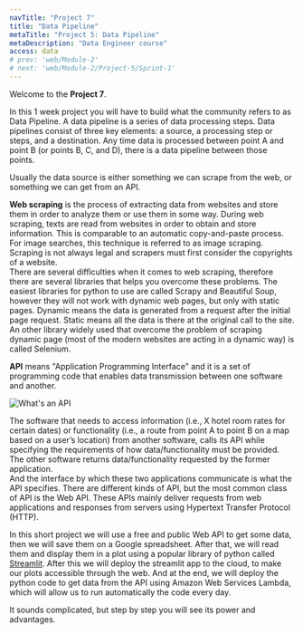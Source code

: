 ```yaml
---
navTitle: "Project 7"
title: "Data Pipeline"
metaTitle: "Project 5: Data Pipeline"
metaDescription: "Data Engineer course"
access: data
# prev: 'web/Module-2'
# next: 'web/Module-2/Project-5/Sprint-1'
---
```


Welcome to the **Project 7**.

In this 1 week project you will have to build what the community refers to as Data Pipeline. A data pipeline is a series of data processing steps. Data pipelines consist of three key elements: a source, a processing step or steps, and a destination. Any time data is processed between point A and point B (or points B, C, and D), there is a data pipeline between those points.

Usually the data source is either something we can scrape from the web, or something we can get from an API.

**Web scraping** is the process of extracting data from websites and store them in order to analyze them or use them in some way. During web scraping, texts are read from websites in order to obtain and store information. This is comparable to an automatic copy-and-paste process. For image searches, this technique is referred to as image scraping. Scraping is not always legal and scrapers must first consider the copyrights of a website.  
There are several difficulties when it comes to web scraping, therefore there are several libraries that helps you overcome these problems. The easiest libraries for python to use are called Scrapy and Beautiful Soup, however they will not work with dynamic web pages, but only with static pages. Dynamic means the data is generated from a request after the initial page request. Static means all the data is there at the original call to the site. An other library widely used that overcome the problem of scraping dynamic page (most of the modern websites are acting in a dynamic way) is called Selenium.

**API** means "Application Programming Interface" and it is a set of programming code that enables data transmission between one software and another.

![What's an API](staticAsset/data/Module-3/API.jpg)

The software that needs to access information (i.e., X hotel room rates for certain dates) or functionality (i.e., a route from point A to point B on a map based on a user’s location) from another software, calls its API while specifying the requirements of how data/functionality must be provided. The other software returns data/functionality requested by the former application.  
And the interface by which these two applications communicate is what the API specifies. There are different kinds of API, but the most common class of API is the Web API. These APIs mainly deliver requests from web applications and responses from servers using Hypertext Transfer Protocol (HTTP).

In this short project we will use a free and public Web API to get some data, then we will save them on a Google spreadsheet. After that, we will read them and display them in a plot using a popular library of python called [Streamlit](https://streamlit.io/). After this we will deploy the streamlit app to the cloud, to make our plots accessible through the web. And at the end, we will deploy the python code to get data from the API using Amazon Web Services Lambda, which will allow us to run automatically the code every day.

It sounds complicated, but step by step you will see its power and advantages.
